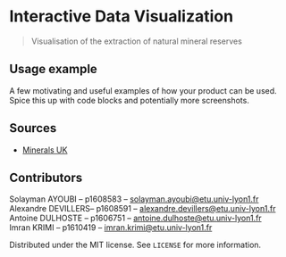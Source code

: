# Interactive Data Visualization
> Visualisation of the extraction of natural mineral reserves

## Usage example

A few motivating and useful examples of how your product can be used. Spice this up with code blocks and potentially more screenshots.

## Sources

- [Minerals UK](https://www2.bgs.ac.uk/mineralsuk/statistics/wms.cfc?method=searchWMS)

##  Contributors

Solayman AYOUBI – p1608583 – solayman.ayoubi@etu.univ-lyon1.fr  
Alexandre DEVILLERS– p1608591 – alexandre.devillers@etu.univ-lyon1.fr  
Antoine DULHOSTE – p1606751 – antoine.dulhoste@etu.univ-lyon1.fr  
Imran KRIMI – p1610419 – imran.krimi@etu.univ-lyon1.fr  

Distributed under the MIT license. See ``LICENSE`` for more information.  